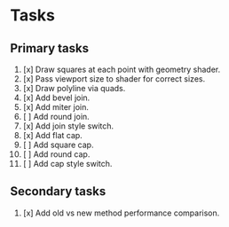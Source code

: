﻿# Tasks

## Primary tasks

1.  [x] Draw squares at each point with geometry shader.
2.  [x] Pass viewport size to shader for correct sizes.
3.  [x] Draw polyline via quads.
4.  [x] Add bevel join.
5.  [x] Add miter join.
6.  [ ] Add round join.
7.  [x] Add join style switch.
8.  [x] Add flat cap.
9.  [ ] Add square cap.
10. [ ] Add round cap.
11. [ ] Add cap style switch.

## Secondary tasks

1. [x] Add old vs new method performance comparison.